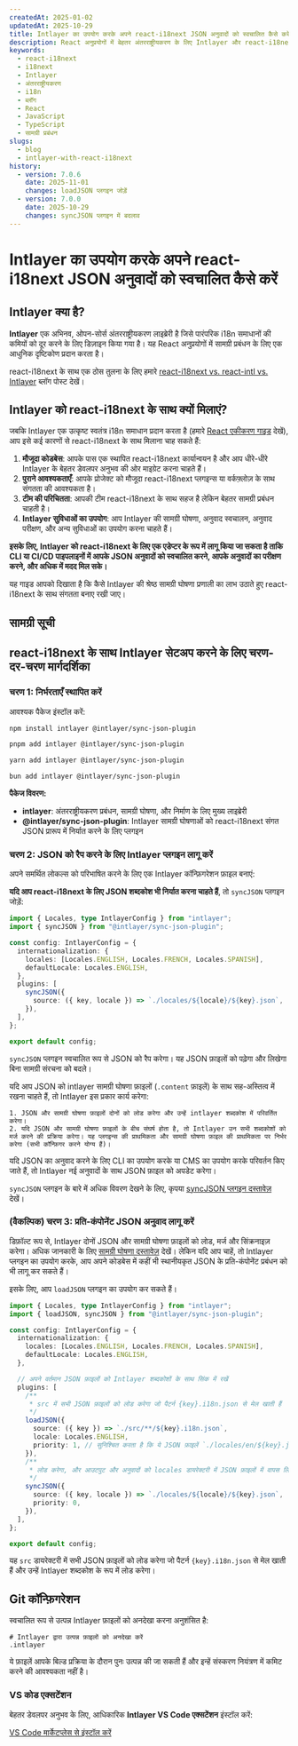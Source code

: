 ```yaml
---
createdAt: 2025-01-02
updatedAt: 2025-10-29
title: Intlayer का उपयोग करके अपने react-i18next JSON अनुवादों को स्वचालित कैसे करें
description: React अनुप्रयोगों में बेहतर अंतरराष्ट्रीयकरण के लिए Intlayer और react-i18next के साथ अपने JSON अनुवादों को स्वचालित करें।
keywords:
  - react-i18next
  - i18next
  - Intlayer
  - अंतरराष्ट्रीयकरण
  - i18n
  - ब्लॉग
  - React
  - JavaScript
  - TypeScript
  - सामग्री प्रबंधन
slugs:
  - blog
  - intlayer-with-react-i18next
history:
  - version: 7.0.6
    date: 2025-11-01
    changes: loadJSON प्लगइन जोड़ें
  - version: 7.0.0
    date: 2025-10-29
    changes: syncJSON प्लगइन में बदलाव
---
```


# Intlayer का उपयोग करके अपने react-i18next JSON अनुवादों को स्वचालित कैसे करें

## Intlayer क्या है?

**Intlayer** एक अभिनव, ओपन-सोर्स अंतरराष्ट्रीयकरण लाइब्रेरी है जिसे पारंपरिक i18n समाधानों की कमियों को दूर करने के लिए डिज़ाइन किया गया है। यह React अनुप्रयोगों में सामग्री प्रबंधन के लिए एक आधुनिक दृष्टिकोण प्रदान करता है।

react-i18next के साथ एक ठोस तुलना के लिए हमारे [react-i18next vs. react-intl vs. Intlayer](https://github.com/aymericzip/intlayer/blob/main/docs/blog/hi/react-i18next_vs_react-intl_vs_intlayer.md) ब्लॉग पोस्ट देखें।

## Intlayer को react-i18next के साथ क्यों मिलाएं?

जबकि Intlayer एक उत्कृष्ट स्वतंत्र i18n समाधान प्रदान करता है (हमारे [React एकीकरण गाइड](https://github.com/aymericzip/intlayer/blob/main/docs/docs/hi/intlayer_with_vite+react.md) देखें), आप इसे कई कारणों से react-i18next के साथ मिलाना चाह सकते हैं:

1. **मौजूदा कोडबेस**: आपके पास एक स्थापित react-i18next कार्यान्वयन है और आप धीरे-धीरे Intlayer के बेहतर डेवलपर अनुभव की ओर माइग्रेट करना चाहते हैं।
2. **पुराने आवश्यकताएँ**: आपके प्रोजेक्ट को मौजूदा react-i18next प्लगइन्स या वर्कफ़्लोज़ के साथ संगतता की आवश्यकता है।
3. **टीम की परिचितता**: आपकी टीम react-i18next के साथ सहज है लेकिन बेहतर सामग्री प्रबंधन चाहती है।
4. **Intlayer सुविधाओं का उपयोग**: आप Intlayer की सामग्री घोषणा, अनुवाद स्वचालन, अनुवाद परीक्षण, और अन्य सुविधाओं का उपयोग करना चाहते हैं।

**इसके लिए, Intlayer को react-i18next के लिए एक एडेप्टर के रूप में लागू किया जा सकता है ताकि CLI या CI/CD पाइपलाइनों में आपके JSON अनुवादों को स्वचालित करने, आपके अनुवादों का परीक्षण करने, और अधिक में मदद मिल सके।**

यह गाइड आपको दिखाता है कि कैसे Intlayer की श्रेष्ठ सामग्री घोषणा प्रणाली का लाभ उठाते हुए react-i18next के साथ संगतता बनाए रखी जाए।

## सामग्री सूची

<TOC/>

## react-i18next के साथ Intlayer सेटअप करने के लिए चरण-दर-चरण मार्गदर्शिका

### चरण 1: निर्भरताएँ स्थापित करें

आवश्यक पैकेज इंस्टॉल करें:

```bash packageManager="npm"
npm install intlayer @intlayer/sync-json-plugin
```

```bash packageManager="pnpm"
pnpm add intlayer @intlayer/sync-json-plugin
```

```bash packageManager="yarn"
yarn add intlayer @intlayer/sync-json-plugin
```

```bash packageManager="bun"
bun add intlayer @intlayer/sync-json-plugin
```

**पैकेज विवरण:**

- **intlayer**: अंतरराष्ट्रीयकरण प्रबंधन, सामग्री घोषणा, और निर्माण के लिए मुख्य लाइब्रेरी
- **@intlayer/sync-json-plugin**: Intlayer सामग्री घोषणाओं को react-i18next संगत JSON प्रारूप में निर्यात करने के लिए प्लगइन

### चरण 2: JSON को रैप करने के लिए Intlayer प्लगइन लागू करें

अपने समर्थित लोकल्स को परिभाषित करने के लिए एक Intlayer कॉन्फ़िगरेशन फ़ाइल बनाएं:

**यदि आप react-i18next के लिए JSON शब्दकोश भी निर्यात करना चाहते हैं**, तो `syncJSON` प्लगइन जोड़ें:

```typescript fileName="intlayer.config.ts"
import { Locales, type IntlayerConfig } from "intlayer";
import { syncJSON } from "@intlayer/sync-json-plugin";

const config: IntlayerConfig = {
  internationalization: {
    locales: [Locales.ENGLISH, Locales.FRENCH, Locales.SPANISH],
    defaultLocale: Locales.ENGLISH,
  },
  plugins: [
    syncJSON({
      source: ({ key, locale }) => `./locales/${locale}/${key}.json`,
    }),
  ],
};

export default config;
```

`syncJSON` प्लगइन स्वचालित रूप से JSON को रैप करेगा। यह JSON फ़ाइलों को पढ़ेगा और लिखेगा बिना सामग्री संरचना को बदले।

यदि आप JSON को intlayer सामग्री घोषणा फ़ाइलों (`.content` फ़ाइलें) के साथ सह-अस्तित्व में रखना चाहते हैं, तो Intlayer इस प्रकार कार्य करेगा:

    1. JSON और सामग्री घोषणा फ़ाइलों दोनों को लोड करेगा और उन्हें intlayer शब्दकोश में परिवर्तित करेगा।
    2. यदि JSON और सामग्री घोषणा फ़ाइलों के बीच संघर्ष होता है, तो Intlayer उन सभी शब्दकोशों को मर्ज करने की प्रक्रिया करेगा। यह प्लगइन्स की प्राथमिकता और सामग्री घोषणा फ़ाइल की प्राथमिकता पर निर्भर करेगा (सभी कॉन्फ़िगर करने योग्य हैं)।

यदि JSON का अनुवाद करने के लिए CLI का उपयोग करके या CMS का उपयोग करके परिवर्तन किए जाते हैं, तो Intlayer नई अनुवादों के साथ JSON फ़ाइल को अपडेट करेगा।

`syncJSON` प्लगइन के बारे में अधिक विवरण देखने के लिए, कृपया [syncJSON प्लगइन दस्तावेज़](https://github.com/aymericzip/intlayer/blob/main/docs/docs/hi/plugins/sync-json.md) देखें।

### (वैकल्पिक) चरण 3: प्रति-कंपोनेंट JSON अनुवाद लागू करें

डिफ़ॉल्ट रूप से, Intlayer दोनों JSON और सामग्री घोषणा फ़ाइलों को लोड, मर्ज और सिंक्रनाइज़ करेगा। अधिक जानकारी के लिए [सामग्री घोषणा दस्तावेज़](https://github.com/aymericzip/intlayer/blob/main/docs/docs/hi/dictionary/content_file.md) देखें। लेकिन यदि आप चाहें, तो Intlayer प्लगइन का उपयोग करके, आप अपने कोडबेस में कहीं भी स्थानीयकृत JSON के प्रति-कंपोनेंट प्रबंधन को भी लागू कर सकते हैं।

इसके लिए, आप `loadJSON` प्लगइन का उपयोग कर सकते हैं।

```ts fileName="intlayer.config.ts"
import { Locales, type IntlayerConfig } from "intlayer";
import { loadJSON, syncJSON } from "@intlayer/sync-json-plugin";

const config: IntlayerConfig = {
  internationalization: {
    locales: [Locales.ENGLISH, Locales.FRENCH, Locales.SPANISH],
    defaultLocale: Locales.ENGLISH,
  },

  // अपने वर्तमान JSON फ़ाइलों को Intlayer शब्दकोशों के साथ सिंक में रखें
  plugins: [
    /**
     * src में सभी JSON फ़ाइलों को लोड करेगा जो पैटर्न {key}.i18n.json से मेल खाती हैं
     */
    loadJSON({
      source: ({ key }) => `./src/**/${key}.i18n.json`,
      locale: Locales.ENGLISH,
      priority: 1, // सुनिश्चित करता है कि ये JSON फ़ाइलें `./locales/en/${key}.json` में फ़ाइलों से प्राथमिकता लें
    }),
    /**
     * लोड करेगा, और आउटपुट और अनुवादों को locales डायरेक्टरी में JSON फ़ाइलों में वापस लिखेगा
     */
    syncJSON({
      source: ({ key, locale }) => `./locales/${locale}/${key}.json`,
      priority: 0,
    }),
  ],
};

export default config;
```

यह `src` डायरेक्टरी में सभी JSON फ़ाइलों को लोड करेगा जो पैटर्न `{key}.i18n.json` से मेल खाती हैं और उन्हें Intlayer शब्दकोश के रूप में लोड करेगा।

## Git कॉन्फ़िगरेशन

स्वचालित रूप से उत्पन्न Intlayer फ़ाइलों को अनदेखा करना अनुशंसित है:

```plaintext fileName=".gitignore"
# Intlayer द्वारा उत्पन्न फ़ाइलों को अनदेखा करें
.intlayer
```

ये फ़ाइलें आपके बिल्ड प्रक्रिया के दौरान पुनः उत्पन्न की जा सकती हैं और इन्हें संस्करण नियंत्रण में कमिट करने की आवश्यकता नहीं है।

### VS कोड एक्सटेंशन

बेहतर डेवलपर अनुभव के लिए, आधिकारिक **Intlayer VS Code एक्सटेंशन** इंस्टॉल करें:

[VS Code मार्केटप्लेस से इंस्टॉल करें](https://marketplace.visualstudio.com/items?itemName=intlayer.intlayer-vs-code-extension)
